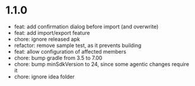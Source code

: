 # 1.1.0

- feat: add confirmation dialog before import (and overwrite)
- feat: add import/export feature
- chore: ignore released apk
- refactor: remove sample test, as it prevents building
- feat: allow configuration of affected members
- chore: bump gradle from 3.5 to 7.00
- chore: bump minSdkVersion to 24, since some agentic changes require it
- chore: ignore idea folder


